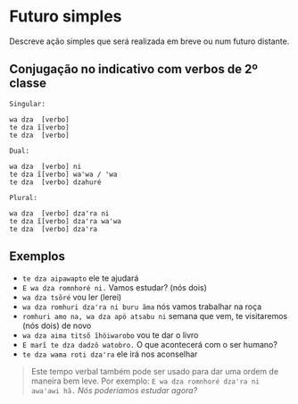 # Futuro simples

Descreve ação simples que será realizada em breve ou num futuro distante.

## Conjugação no indicativo com verbos de 2º classe

```text
Singular:

wa dza  [verbo]
te dza ĩ[verbo]
te dza  [verbo]

Dual:

wa dza  [verbo] ni 
te dza ĩ[verbo] waꞌwa / ꞌwa
te dza  [verbo] dzahuré

Plural:

wa dza  [verbo] dzaꞌra ni 
te dza ĩ[verbo] dzaꞌra waꞌwa
te dza  [verbo] dzaꞌra
```

## Exemplos

- `te dza aipawapto` ele te ajudará
- `E wa dza romnhoré ni.` Vamos estudar? (nós dois)
- `wa dza tsõré` vou ler (lerei)
- `wa dza romhuri dzaꞌra ni buru ãma` nós vamos trabalhar na roça
- `romhuri amo na, wa dza apö atsabu ni` semana que vem, te visitaremos (nós dois) de novo
- `wa dza aima titsõ ĩhöiwarobo` vou te dar o livro
- `E marĩ te dza dadzô watobro.` O que acontecerá com o ser humano?
- `te dza wama roti dzaꞌra` ele irá nos aconselhar

> Este tempo verbal também pode ser usado para dar uma ordem de maneira bem leve. Por exemplo: `E wa dza romnhoré dzaꞌra ni awaꞌawi hã.` *Nós poderíamos estudar agora?*
